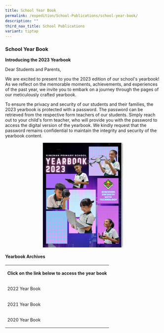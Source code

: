 ```yaml
---
title: School Year Book
permalink: /expedition/School-Publications/school-year-book/
description: ""
third_nav_title: School Publications
variant: tiptap
---
```

<h3>School Year Book&nbsp;</h3>
<p><strong>Introducing the 2023 Yearbook</strong>
</p>
<p>Dear Students and Parents,</p>
<p>We are excited to present to you the 2023 edition of our school's yearbook!
As we reflect on the memorable moments, achievements, and experiences of
the past year, we invite you to embark on a journey through the pages of
our meticulously crafted yearbook.</p>
<p>To ensure the privacy and security of our students and their families,
the 2023 yearbook is protected with a password. The password can be retrieved
from the respective form teachers of our students. Simply reach out to
your child's form teacher, who will provide you with the password to access
the digital version of the yearbook. We kindly request that the password
remains confidential to maintain the integrity and security of the yearbook
content.</p><a class="isomer-image-wrapper" href="https://heyzine.com/flip-book/XNPSYearbook2023"><img style="display:block; width:260px; height:340px; margin:0 auto;" height="auto" width="100%" alt="Yearbook" src="/images/Expedition/2023_Yearbook.png"></a>
<h4>Yearbook Archives</h4>
<p></p>
<table style="minWidth: 25px">
<colgroup>
<col>
</colgroup>
<tbody>
<tr>
<th rowspan="1" colspan="1">
<p>Click on the link below to access the year book</p>
</th>
</tr>
<tr>
<td rowspan="1" colspan="1">
<p>2022 Year Book</p>
</td>
</tr>
<tr>
<td rowspan="1" colspan="1">
<p>2021 Year Book</p>
</td>
</tr>
<tr>
<td rowspan="1" colspan="1">
<p>2020 Year Book</p>
</td>
</tr>
</tbody>
</table>
<p></p>